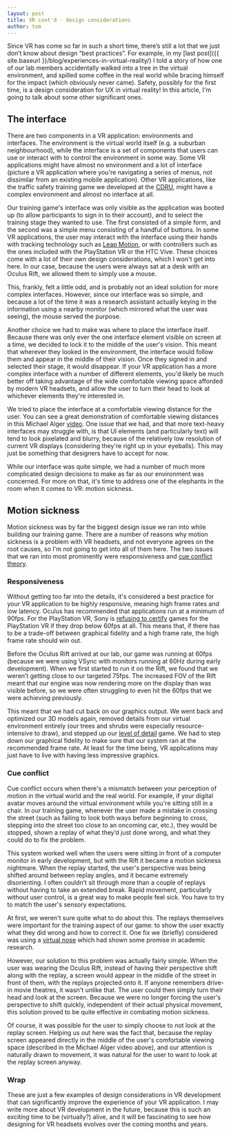```yaml
---
layout: post
title: VR cont'd - design considerations
author: tom
---
```


Since VR has come so far in such a short time, there’s still a lot that we just don’t know about design “best practices”. For example, in my 
[last post]({{ site.baseurl }}/blog/experiences-in-virtual-reality/) I told a story of how one of our lab members accidentally walked
into a tree in the virtual environment, and spilled some coffee in the real world while bracing himself for the impact (which obviously
never came). Safety, possibly for the first time, is a design consideration for UX in virtual reality! In this article, I'm going to talk about some other significant ones.

## The interface

There are two components in a VR application: environments and interfaces. The environment is the virtual world itself (e.g. a suburban
neighbourhood), while the interface is a set of components that users can use or interact with to control the environment in some way.
Some VR applications might have almost no environment and a lot of interface (picture a VR application where you're navigating a series of 
menus, not dissimilar from an existing mobile application). Other VR applications, like the traffic safety training game we developed
at the [CDRU](http://cdru.psychology.uoguelph.ca/), might have a complex environment and almost no interface at all.

Our training game's interface was only visible as the application was booted up (to allow participants to sign in to their account), 
and to select the training stage they wanted to use. The first consisted of a simple form, and the second was a simple menu consisting
of a handful of buttons. In some VR applications, the user may interact with the interface using their hands with tracking
technology such as [Leap Motion](https://www.leapmotion.com/), or with controllers such as the ones included with the PlayStation VR
or the HTC Vive. These choices come with a lot of their own design considerations, which I won't get into here. In our case, because the users were always sat at a desk with an Oculus Rift, we allowed them to simply use a mouse. 

This, frankly, 
felt a little odd, and is probably not an ideal solution for more complex interfaces. However, since our interface was so simple, and 
because a lot of the time it was a research assistant actually keying in the information using a nearby monitor
(which mirrored what the user was seeing), the mouse served the purpose.

Another choice we had to make was where to place the interface itself. Because there was only ever the one interface element visible on screen
at a time, we decided to lock it to the middle of the user's vision. This meant that wherever they looked in the environment, the interface 
would follow them and appear in the middle of their vision. Once they signed in and selected their stage, it would disappear. If your VR
application has a more complex interface with a number of different elements, you'd likely be much better off taking advantage of the wide
comfortable viewing space afforded by modern VR headsets, and allow the user to turn their head to look at whichever elements they're interested
in.

We tried to place the interface at a comfortable viewing distance for the user. You can see a great demonstration of comfortable viewing 
distances in this Michael Alger [video](https://www.youtube.com/watch?v=iR4iRyLoJlg). One issue that we had, and that more text-heavy 
interfaces may struggle with, is that UI elements (and particularly text) will tend to look pixelated and blurry, because of the
relatively low resolution of current VR displays (considering they're right up in your eyeballs). This may just be something that designers have
to accept for now.

While our interface was quite simple, we had a number of much more complicated design decisions to make as far as our environment was
concerned. For more on that, it's time to address one of the elephants in the room when it comes to VR: motion sickness.

## Motion sickness

Motion sickness was by far the biggest design issue we ran into while building our training game. There are a number of reasons why motion sickness 
is a problem with VR headsets, and not everyone agrees on the root causes, so I'm not going to get into all of them here. The two issues
that we ran into most prominently were responsiveness and [cue conflict theory](http://www.gamasutra.com/blogs/BenLewisEvans/20140404/214732/Simulation_Sickness_and_VR__What_is_it_and_what_can_developers_and_players_do_to_reduce_it.php).

### Responsiveness

Without getting too far into the details, it's considered a best practice for your VR application to be highly responsive, meaning high frame rates
and low latency. Oculus has recommended that applications run at a minimum of 90fps. For the PlayStation VR, Sony is [refusing to certify](http://www.polygon.com/2016/3/17/11256142/sony-framerate-60fps-vr-certification)
games for the PlayStation VR if they drop below 60fps at all. This means that, if there has to be a trade-off between graphical fidelity
and a high frame rate, the high frame rate should win out.

Before the Oculus Rift arrived at our lab, our game was running at 60fps (because we were using VSync with monitors running at 60Hz during early 
development). When we first started to run it on the Rift, we found that we weren’t getting close to our targeted 75fps. The increased FOV 
of the Rift meant that our engine was now rendering more on the display than was visible before, so we were often struggling to even hit the 
60fps that we were achieving previously.

This meant that we had cut back on our graphics output. We went back and optimized our 3D models again, removed details from our 
virtual environment entirely (our trees and shrubs were especially resource-intensive to draw), and stepped up our 
[level of detail](https://en.wikipedia.org/wiki/Level_of_detail) game. We had to step down our graphical fidelity to make sure that 
our system ran at the recommended frame rate. At least for the time being, VR applications may just have to live with having less impressive graphics.

### Cue conflict

Cue conflict occurs when there's a mismatch between your perception of motion in the virtual world and the real world. For example, if your 
digital avatar moves around the virtual environment while you're sitting still in a chair. In our training game, whenever the user made a 
mistake in crossing the street (such as failing to look both ways before beginning to cross, stepping into the street too close to an oncoming car, etc.), they would 
be stopped, shown a replay of what they’d just done wrong, and what they could do to fix the problem.

This system worked well when the users were sitting in front of a computer monitor in early development, but with the Rift it became a motion 
sickness nightmare. When the replay started, the user's perspective was being shifted around between replay angles, and it became extremely 
disorienting. I often couldn’t sit through more than a couple of replays without having to take an extended break. Rapid movement, particularly
without user control, is a great way to make people feel sick. You have to try to match the user's sensory expectations.

At first, we weren't sure quite what to do about this. The replays themselves were important for the training aspect of our game: to show
the user exactly what they did wrong and how to correct it. One fix we (briefly) considered was using a [virtual nose](https://arstechnica.com/gaming/2015/03/virtual-noses-keep-real-world-vr-sickness-at-bay/)
which had shown some promise in academic research.

However, our solution to this problem was actually fairly simple. When the user was wearing the Oculus Rift, instead of 
having their perspective shift along with the replay, a screen would appear in the middle of the street in front of them, with the 
replays projected onto it. If anyone remembers drive-in movie theatres, it wasn't unlike that. The user could then simply turn their 
head and look at the screen. Because we were no longer forcing the user's perspective to shift quickly, independent of their actual physical 
movement, this solution proved to be quite effective in combating motion sickness.

Of course, it was possible for the user to simply choose to not look at the replay screen. Helping us out here was the fact that, because the replay screen 
appeared directly in the middle of the user's comfortable viewing space (described in the Michael Alger video above), and our attention is
naturally drawn to movement, it was natural for the user to want to look at the replay screen anyway.

### Wrap

These are just a few examples of design considerations in VR development that can significantly improve the experience of your VR application. 
I may write more about VR development in the future, because this is such an exciting time to be (virtually?) alive, and it will be fascinating 
to see how designing for VR headsets evolves over the coming months and years.
